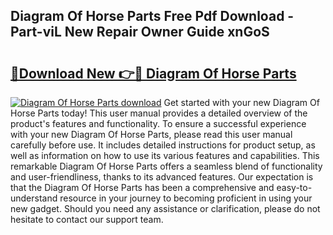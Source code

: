 ## Diagram Of Horse Parts Free Pdf Download - Part-viL New Repair Owner Guide xnGoS

# <h2><a href="http://dfo6d9k.blite.top/?on=Diagram+Of+Horse+Parts">🔗Download New 👉🔴 Diagram Of Horse Parts</a></h2>

[![Diagram Of Horse Parts download](https://i.imgur.com/lujVjoI.png)](http://dfo6d9k.blite.top/?on=Diagram+Of+Horse+Parts)
Get started with your new Diagram Of Horse Parts today! This user manual provides a detailed overview of the product's features and functionality. To ensure a successful experience with your new Diagram Of Horse Parts, please read this user manual carefully before use. It includes detailed instructions for product setup, as well as information on how to use its various features and capabilities. This remarkable Diagram Of Horse Parts offers a seamless blend of functionality and user-friendliness, thanks to its advanced features. Our expectation is that the Diagram Of Horse Parts has been a comprehensive and easy-to-understand resource in your journey to becoming proficient in using your new gadget. Should you need any assistance or clarification, please do not hesitate to contact our support team.
